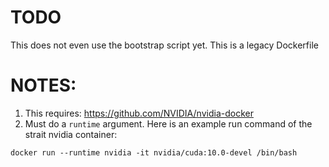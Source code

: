 # TODO

This does not even use the bootstrap script yet. This is a legacy Dockerfile

# NOTES:
1) This requires: https://github.com/NVIDIA/nvidia-docker
2) Must do a `runtime` argument. Here is an example run command of the strait nvidia container:
```
docker run --runtime nvidia -it nvidia/cuda:10.0-devel /bin/bash
```
